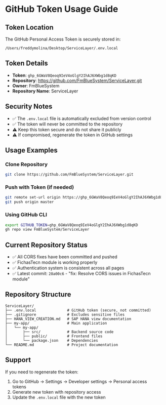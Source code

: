 # GitHub Token Usage Guide

## Token Location
The GitHub Personal Access Token is securely stored in:
```
/Users/freddymolina/Desktop/ServiceLayer/.env.local
```

## Token Details
- **Token**: `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`
- **Repository**: https://github.com/FmBlueSystem/ServiceLayer.git
- **Owner**: FmBlueSystem
- **Repository Name**: ServiceLayer

## Security Notes
- ✅ The `.env.local` file is automatically excluded from version control
- ✅ The token will never be committed to the repository
- ⚠️ Keep this token secure and do not share it publicly
- ⚠️ If compromised, regenerate the token in GitHub settings

## Usage Examples

### Clone Repository
```bash
git clone https://github.com/FmBlueSystem/ServiceLayer.git
```

### Push with Token (if needed)
```bash
git remote set-url origin https://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@github.com/FmBlueSystem/ServiceLayer.git
git push origin master
```

### Using GitHub CLI
```bash
export GITHUB_TOKEN=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
gh repo view FmBlueSystem/ServiceLayer
```

## Current Repository Status
- ✅ All CORS fixes have been committed and pushed
- ✅ FichasTecn module is working properly
- ✅ Authentication system is consistent across all pages
- ✅ Latest commit: `28a00c6` - "fix: Resolve CORS issues in FichasTecn module"

## Repository Structure
```
ServiceLayer/
├── .env.local              # GitHub token (secure, not committed)
├── .gitignore              # Excludes sensitive files
├── HANA_VIEW_CREATION.md   # SAP HANA view documentation
├── my-app/                 # Main application
│   └── my-app/
│       ├── src/            # Backend source code
│       ├── public/         # Frontend files
│       └── package.json    # Dependencies
└── README.md               # Project documentation
```

## Support
If you need to regenerate the token:
1. Go to GitHub → Settings → Developer settings → Personal access tokens
2. Generate new token with repository access
3. Update the `.env.local` file with the new token